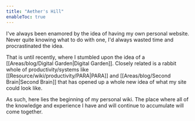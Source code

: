 ```yaml
---
title: "Aether's Hill"
enableToc: true
---
```


I've always been enamored by the idea of having my own personal website. 
Never quite knowing what to do with one, I'd always wasted time and procrastinated the idea. 

That is until recently, where I stumbled upon the idea of a [[Areas/blog/Digital Garden|Digital Garden]].
Closely related is a rabbit whole of productivity/systems like [[Resource/wiki/productivity/PARA|PARA]] and [[Areas/blog/Second Brain|Second Brain]] that has opened up a whole new idea of what my site could look like. 

As such, here lies the beginning of my personal wiki. The place where all of the knowledge and experience I have and will continue to accumulate will come together.